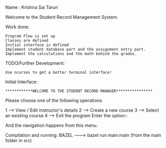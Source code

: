 

Name : Krishna Sai Tarun 

Welcome to the Student Record Management System. 

Work done: 

	Program Flow is set up
	Classes are defined
	Initial interface is defined
	Implement student database part and the assignment entry part.
	Implement the calculations and the math behind the grades.
	
TODO/Further Development: 

	Use ncurses to get a better terminal interface!
	

Initial Interface:  

	************WELCOME TO THE STUDENT RECORD MANAGER****************

Please choose one of the following operations

1 --> View / Edit instructor's details
2 --> Create a new course
3 --> Select an existing course
4 --> Exit the program
Enter the option::

And the navigation happens from this menu. 


Compilation and running: BAZEL ---> bazel run main:main (from the main folder in src)
